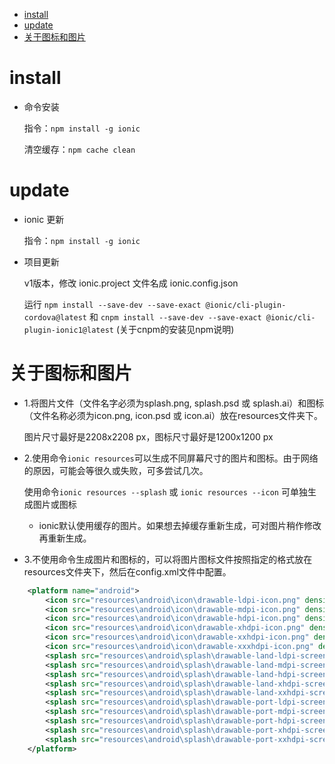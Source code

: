 
* [install](#install)
* [update](#update)
* [关于图标和图片](#关于图标和图片)

# install

- 命令安装

    指令：`npm install -g ionic`

    清空缓存：`npm cache clean`


# update

- ionic 更新

    指令：`npm install -g ionic`

- 项目更新

    v1版本，修改 ionic.project 文件名成 ionic.config.json

    运行 `npm install --save-dev --save-exact @ionic/cli-plugin-cordova@latest` 和 `cnpm install --save-dev --save-exact @ionic/cli-plugin-ionic1@latest` (关于cnpm的安装见npm说明)

# 关于图标和图片

- 1.将图片文件（文件名字必须为splash.png, splash.psd 或 splash.ai）和图标（文件名称必须为icon.png, icon.psd 或 icon.ai）放在resources文件夹下。

    图片尺寸最好是2208x2208 px，图标尺寸最好是1200x1200 px

- 2.使用命令`ionic resources`可以生成不同屏幕尺寸的图片和图标。由于网络的原因，可能会等很久或失败，可多尝试几次。

    使用命令`ionic resources --splash` 或 `ionic resources --icon` 可单独生成图片或图标

    * ionic默认使用缓存的图片。如果想去掉缓存重新生成，可对图片稍作修改再重新生成。

- 3.不使用命令生成图片和图标的，可以将图片图标文件按照指定的格式放在resources文件夹下，然后在config.xml文件中配置。

```xml
    <platform name="android">
        <icon src="resources\android\icon\drawable-ldpi-icon.png" density="ldpi"/>
        <icon src="resources\android\icon\drawable-mdpi-icon.png" density="mdpi"/>
        <icon src="resources\android\icon\drawable-hdpi-icon.png" density="hdpi"/>
        <icon src="resources\android\icon\drawable-xhdpi-icon.png" density="xhdpi"/>
        <icon src="resources\android\icon\drawable-xxhdpi-icon.png" density="xxhdpi"/>
        <icon src="resources\android\icon\drawable-xxxhdpi-icon.png" density="xxxhdpi"/>
        <splash src="resources\android\splash\drawable-land-ldpi-screen.png" density="land-ldpi"/>
        <splash src="resources\android\splash\drawable-land-mdpi-screen.png" density="land-mdpi"/>
        <splash src="resources\android\splash\drawable-land-hdpi-screen.png" density="land-hdpi"/>
        <splash src="resources\android\splash\drawable-land-xhdpi-screen.png" density="land-xhdpi"/>
        <splash src="resources\android\splash\drawable-land-xxhdpi-screen.png" density="land-xxhdpi"/>
        <splash src="resources\android\splash\drawable-port-ldpi-screen.png" density="port-ldpi"/>
        <splash src="resources\android\splash\drawable-port-mdpi-screen.png" density="port-mdpi"/>
        <splash src="resources\android\splash\drawable-port-hdpi-screen.png" density="port-hdpi"/>
        <splash src="resources\android\splash\drawable-port-xhdpi-screen.png" density="port-xhdpi"/>
        <splash src="resources\android\splash\drawable-port-xxhdpi-screen.png" density="port-xxhdpi"/>
    </platform>
```